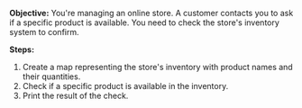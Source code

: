 **Objective:** You're managing an online store. A customer contacts you to ask if a specific product is available. You need to check the store's inventory system to confirm.

**Steps:**

1. Create a map representing the store's inventory with product names and their quantities.
2. Check if a specific product is available in the inventory.
3. Print the result of the check.